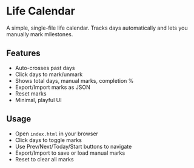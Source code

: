# Life Calendar

A simple, single-file life calendar. Tracks days automatically and lets you manually mark milestones.

## Features
- Auto-crosses past days
- Click days to mark/unmark
- Shows total days, manual marks, completion %
- Export/Import marks as JSON
- Reset marks
- Minimal, playful UI

## Usage
- Open `index.html` in your browser
- Click days to toggle marks
- Use Prev/Next/Today/Start buttons to navigate
- Export/Import to save or load manual marks
- Reset to clear all marks
